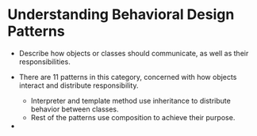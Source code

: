 # Understanding Behavioral Design Patterns

- Describe how objects or classes should communicate, as well as their responsibilities.

- There are 11 patterns in this category, concerned with how objects interact and distribute responsibility.

  - Interpreter and template method use inheritance to distribute behavior between classes.
  - Rest of the patterns use composition to achieve their purpose.

-
